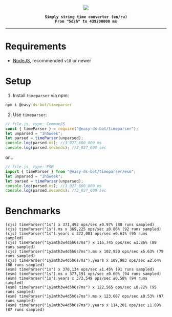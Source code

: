 <p align="center">
    <img src="https://avatars.githubusercontent.com/u/142582396?s=400&u=081f3176405a243f5090002723556c3e723089e3&v=4"/>
</p>

<b align="center">
    
    Simply string time converter (en/ru)
    From "5d2h" to 439200000 ms
    
</b>
<hr>

# Requirements
- [NodeJS](https://nodejs.org/en), recommended `v18` or newer
# Setup
1. Install `timeparser` via npm:
```bat
npm i @easy-ds-bot/timeparser
```
2. Use `timeparser`:
```js
// file.js, type: CommonJS
const { timeParser } = require("@easy-ds-bot/timeparser");
let unparsed = "1h5week";
let parsed = timeParser(unparsed);
console.log(parsed.ms); //3_027_600_000 ms
console.log(parsed.seconds); //3_027_600 sec
```
or...
```js
// file.js, type: ESM
import { timeParser } from "@easy-ds-bot/timeparser/esm";
let unparsed = "1h5week";
let parsed = timeParser(unparsed);
console.log(parsed.ms); //3_027_600_000 ms
console.log(parsed.seconds); //3_027_600 sec
```

# Benchmarks
```
(cjs) timeParser("1s") x 371,492 ops/sec ±0.97% (88 runs sampled)
(cjs) timeParser("1s").ms x 369,225 ops/sec ±0.86% (92 runs sampled)
(cjs) timeParser("1s").years x 372,001 ops/sec ±0.61% (95 runs sampled)
(cjs) timeParser("1y2mth3w4d5h6s7ms") x 116,745 ops/sec ±1.86% (89 runs sampled)
(cjs) timeParser("1y2mth3w4d5h6s7ms").ms x 102,950 ops/sec ±5.63% (79 runs sampled)
(cjs) timeParser("1y2mth3w4d5h6s7ms").years x 109,983 ops/sec ±2.64% (86 runs sampled)
(esm) timeParser("1s") x 370,134 ops/sec ±1.45% (91 runs sampled)
(esm) timeParser("1s").ms x 377,191 ops/sec ±0.60% (94 runs sampled)
(esm) timeParser("1s").years x 372,549 ops/sec ±0.58% (94 runs sampled)
(esm) timeParser("1y2mth3w4d5h6s7ms") x 122,565 ops/sec ±0.22% (95 runs sampled)
(esm) timeParser("1y2mth3w4d5h6s7ms").ms x 123,687 ops/sec ±0.53% (97 runs sampled)
(esm) timeParser("1y2mth3w4d5h6s7ms").years x 114,201 ops/sec ±1.89% (87 runs sampled)
```